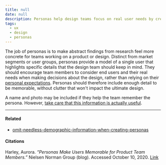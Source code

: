 ```yaml
---
title: null
date: null
description: Personas help design teams focus on real user needs by creating detailed, memorable models of single users, improving product decisions without relying on personal assumptions.
tags:
  - ux
  - design
  - personas
---
```


The job of personas is to make abstract findings from research feel more concrete for teams working on a product or design. Distinct from market segments or user groups, personas provide a model of a single user that highlights specific details that the design team should keep in mind. They should encourage team members to consider end users and their real needs when making decisions about the design, rather than relying on their [personal expectations](https://publish.obsidian.md/mobydiction/notes/%C2%B6+Egocentric+anchoring). Personas should therefore include enough detail to be memorable, without clutter that won't impact the ultimate design.

A name and photo may be included if they help the team remember the persona. However, [take care that this information is actually useful](https://publish.obsidian.md/mobydiction/notes/Omit+needless+demographic+information+when+creating+personas).

---

#### Related

- [omit-needless-demographic-information-when-creating-personas]()

#### Citations

Harley, Aurora. _“Personas Make Users Memorable for Product Team Members.”_ Nielsen Norman Group (blog). Accessed October 10, 2020. [Link](https://www.nngroup.com/articles/persona/)
